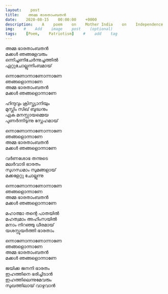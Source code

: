 ```yaml
---
layout:    post
title:    അമ്മ ഭാരതാംബതൻ
date:    2020-08-15    00:00:00    +0000
description:    A    poem    on    Mother India    on    Independence    Day.    #    Add    post    description    (optional)
img:    #    Add    image    post    (optional)
tags:    [Poem,    Patriotism]    #    add    tag
---
```


അമ്മ ഭാരതാംബതൻ  
മക്കൾ ഞങ്ങളേവരും  
ഒന്നിച്ചണിചേർന്നുച്ചത്തിൽ  
ഏറ്റുചോല്ലുന്നിംബമായ്

ഒന്നാണോന്നാണോന്നാണേ  
ഞങ്ങളൊന്നാണേ  
അമ്മ ഭാരതാംബതൻ  
മക്കൾ ഞങ്ങളൊന്നാണേ  

ഹിന്ദുവും ക്രിസ്ത്യാനിയും   
മുസ്ലിം സിഖ് ബുദ്ധനും  
ഏക മനസ്സായമ്മെയ  
പുണർന്നിടുന്നു സ്നേഹമായ്  

ഒന്നാണോന്നാണോന്നാണേ  
ഞങ്ങളൊന്നാണേ  
അമ്മ ഭാരതാംബതൻ  
മക്കൾ ഞങ്ങളൊന്നാണേ  

വർണശോഭ തന്നുടെ  
മലർവാടി ഭാരതം  
സുഗന്ധമാം സുമങ്ങളായ്  
മക്കളേറ്റു ചോല്ലുന്നു  

ഒന്നാണോന്നാണോന്നാണേ  
ഞങ്ങളൊന്നാണേ  
അമ്മ ഭാരതാംബതൻ  
മക്കൾ ഞങ്ങളൊന്നാണേ  

മഹാത്മാ തന്റെ പാതയിൽ  
മഹത്വമാം അഹിംസയിൽ  
മനാം നിറഞ്ഞു ധീരമായ്  
യശസ്സുയർത്തി ഭാരതാം  

ഒന്നാണോന്നാണോന്നാണേ  
ഞങ്ങളൊന്നാണേ  
അമ്മ ഭാരതാംബതൻ  
മക്കൾ ഞങ്ങളൊന്നാണേ  

ജയിക്ക ജനനി ഭാരതം  
ഇഹത്തിനെ ഭരിച്ചിടാൻ  
ഇഹത്തിലെന്നുമേവരും  
സുഖത്തിലായ് വാഴുവാൻ  
